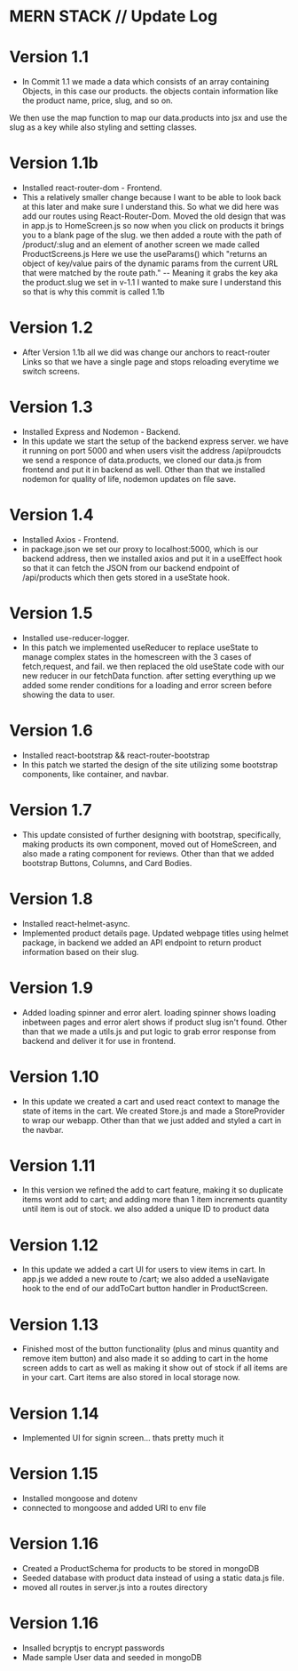 # MERN STACK // Update Log

# Version 1.1

- In Commit 1.1 we made a data which consists of an array containing Objects, in this case our products. the objects contain information like the product name, price, slug, and so on.

We then use the map function to map our data.products into jsx and use the slug as a key while also styling and setting classes.

# Version 1.1b

- Installed react-router-dom - Frontend.
- This a relatively smaller change because I want to be able to look back at this later and make sure I understand this.
  So what we did here was add our routes using React-Router-Dom. Moved the old design that was in app.js to HomeScreen.js so now when you click on products it brings you to a blank page of the slug. we then added a route with the path of /product/:slug and an element of another screen we made called ProductScreens.js
  Here we use the useParams() which "returns an object of key/value pairs of the dynamic params from the current URL that were matched by the route path." -- Meaning it grabs the key aka the product.slug we set in v-1.1
  I wanted to make sure I understand this so that is why this commit is called 1.1b

# Version 1.2

- After Version 1.1b all we did was change our anchors to react-router Links so that we have a single page and stops reloading everytime we switch screens.

# Version 1.3

- Installed Express and Nodemon - Backend.
- In this update we start the setup of the backend express server. we have it running on port 5000 and when users visit the address
  /api/proudcts we send a responce of data.products, we cloned our data.js from frontend and put it in backend as well. Other than that we installed nodemon for quality of life, nodemon updates on file save.

# Version 1.4

- Installed Axios - Frontend.
- in package.json we set our proxy to localhost:5000, which is our backend address, then we installed axios and put it in a useEffect hook so that it can fetch the JSON from our backend endpoint of /api/products which then gets stored in a useState hook.

# Version 1.5

- Installed use-reducer-logger.
- In this patch we implemented useReducer to replace useState to manage complex states in the homescreen with the 3 cases of fetch,request, and fail. we then replaced the old useState code with our new reducer in our fetchData function. after setting everything up we added some render conditions for a loading and error screen before showing the data to user.

# Version 1.6

- Installed react-bootstrap && react-router-bootstrap
- In this patch we started the design of the site utilizing some bootstrap components, like container, and navbar.

# Version 1.7

- This update consisted of further designing with bootstrap, specifically, making products its own component, moved out of HomeScreen, and also made a rating component for reviews. Other than that we added bootstrap Buttons, Columns, and Card Bodies.

# Version 1.8

- Installed react-helmet-async.
- Implemented product details page. Updated webpage titles using helmet package, in backend we added an API endpoint to return product information based on their slug.

# Version 1.9

- Added loading spinner and error alert. loading spinner shows loading inbetween pages and error alert shows if product slug isn't found. Other than that we made a utils.js and put logic to grab error response from backend and deliver it for use in frontend.

# Version 1.10

- In this update we created a cart and used react context to manage the state of items in the cart. We created Store.js and made a StoreProvider to wrap our webapp. Other than that we just added and styled a cart in the navbar.

# Version 1.11

- In this version we refined the add to cart feature, making it so duplicate items wont add to cart; and adding more than 1 item increments quantity until item is out of stock. we also added a unique ID to product data

# Version 1.12

- In this update we added a cart UI for users to view items in cart. In app.js we added a new route to /cart; we also added a useNavigate hook to the end of our addToCart button handler in ProductScreen.

# Version 1.13

- Finished most of the button functionality (plus and minus quantity and remove item button) and also made it so adding to cart in the home screen adds to cart as well as making it show out of stock if all items are in your cart. Cart items are also stored in local storage now.

# Version 1.14

- Implemented UI for signin screen... thats pretty much it

# Version 1.15

- Installed mongoose and dotenv
- connected to mongoose and added URI to env file

# Version 1.16

- Created a ProductSchema for products to be stored in mongoDB
- Seeded database with product data instead of using a static data.js file.
- moved all routes in server.js into a routes directory

# Version 1.16

- Insalled bcryptjs to encrypt passwords
- Made sample User data and seeded in mongoDB
